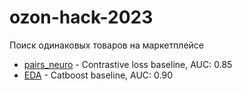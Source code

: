 # ozon-hack-2023
Поиск одинаковых товаров на маркетплейсе

* [pairs_neuro](pairs_neuro.ipynb) - Contrastive loss baseline, AUC: 0.85
* [EDA](EDA.ipynb) - Catboost baseline, AUC: 0.90
